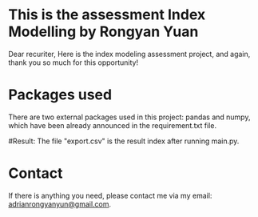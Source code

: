 # This is the assessment Index Modelling by Rongyan Yuan
Dear recuriter,
Here is the index modeling assessment project, and again, thank you so much for this opportunity!

# Packages used
There are two external packages used in this project: pandas and numpy, which have been already announced in the requirement.txt file.

#Result:
The file "export.csv" is the result index  after running main.py.

# Contact
If there is anything you need, please contact me via my email: adrianrongyanyun@gmail.com.
